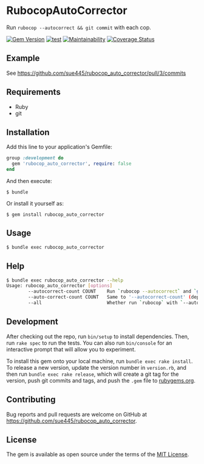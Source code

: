 # RubocopAutoCorrector

Run `rubocop --autocorrect && git commit` with each cop.

[![Gem Version](https://badge.fury.io/rb/rubocop_auto_corrector.svg)](https://badge.fury.io/rb/rubocop_auto_corrector)
[![test](https://github.com/sue445/rubocop_auto_corrector/actions/workflows/test.yml/badge.svg)](https://github.com/sue445/rubocop_auto_corrector/actions/workflows/test.yml)
[![Maintainability](https://api.codeclimate.com/v1/badges/384834e50f94e344c439/maintainability)](https://codeclimate.com/github/sue445/rubocop_auto_corrector/maintainability)
[![Coverage Status](https://coveralls.io/repos/github/sue445/rubocop_auto_corrector/badge.svg?branch=master)](https://coveralls.io/github/sue445/rubocop_auto_corrector?branch=master)

## Example
See https://github.com/sue445/rubocop_auto_corrector/pull/3/commits

## Requirements
* Ruby
* git

## Installation

Add this line to your application's Gemfile:

```ruby
group :development do
  gem 'rubocop_auto_corrector', require: false
end
```

And then execute:

    $ bundle

Or install it yourself as:

    $ gem install rubocop_auto_corrector

## Usage
```bash
$ bundle exec rubocop_auto_corrector
```

## Help
```bash
$ bundle exec rubocop_auto_corrector --help
Usage: rubocop_auto_corrector [options]
        --autocorrect-count COUNT    Run `rubocop --autocorrect` and `git commit` for this number of times. (default. 2)
        --auto-correct-count COUNT   Same to '--autocorrect-count' (deprecated)
        --all                        Whether run `rubocop` with `--autocorrect-all`. (default. run with `--autocorrect`)
```

## Development

After checking out the repo, run `bin/setup` to install dependencies. Then, run `rake spec` to run the tests. You can also run `bin/console` for an interactive prompt that will allow you to experiment.

To install this gem onto your local machine, run `bundle exec rake install`. To release a new version, update the version number in `version.rb`, and then run `bundle exec rake release`, which will create a git tag for the version, push git commits and tags, and push the `.gem` file to [rubygems.org](https://rubygems.org).

## Contributing

Bug reports and pull requests are welcome on GitHub at https://github.com/sue445/rubocop_auto_corrector.

## License

The gem is available as open source under the terms of the [MIT License](https://opensource.org/licenses/MIT).
